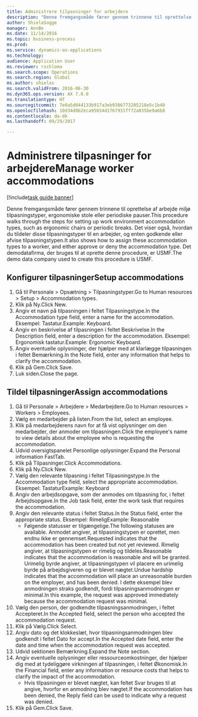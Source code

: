 ```yaml
--- 
title: Administrere tilpasninger for arbejdere
description: "Denne fremgangsmåde fører gennem trinnene til oprettelse af arbejde miljø tilpasningstyper, ergonomiske stole eller periodiske pauser."
author: ShielaSogge
manager: AnnBe
ms.date: 11/14/2016
ms.topic: business-process
ms.prod: 
ms.service: dynamics-ax-applications
ms.technology: 
audience: Application User
ms.reviewer: rschloma
ms.search.scope: Operations
ms.search.region: Global
ms.author: shielas
ms.search.validFrom: 2016-06-30
ms.dyn365.ops.version: AX 7.0.0
ms.translationtype: HT
ms.sourcegitcommit: 7e0a5d044133b917a3eb9386773205218e5c1b40
ms.openlocfilehash: 10d34d0b2eca95034d1f67931ff72a035be9a6b8
ms.contentlocale: da-dk
ms.lasthandoff: 09/29/2017

---
```

# <a name="manage-worker-accommodations"></a><span data-ttu-id="5d4da-103">Administrere tilpasninger for arbejdere</span><span class="sxs-lookup"><span data-stu-id="5d4da-103">Manage worker accommodations</span></span>

[!include[task guide banner](../../../includes/task-guide-banner.md)]

<span data-ttu-id="5d4da-104">Denne fremgangsmåde fører gennem trinnene til oprettelse af arbejde miljø tilpasningstyper, ergonomiske stole eller periodiske pauser.</span><span class="sxs-lookup"><span data-stu-id="5d4da-104">This procedure walks through the steps for setting up work environment accommodation types, such as ergonomic chairs or periodic breaks.</span></span> <span data-ttu-id="5d4da-105">Det viser også, hvordan du tildeler disse tilpasningstyper til en arbejder, og enten godkende eller afvise tilpasningstypen.</span><span class="sxs-lookup"><span data-stu-id="5d4da-105">It also shows how to assign these accommodation types to a worker, and either approve or deny the accommodation type.</span></span> <span data-ttu-id="5d4da-106">Det demodatafirma, der bruges til at oprette denne procedure, er USMF.</span><span class="sxs-lookup"><span data-stu-id="5d4da-106">The demo data company used to create this procedure is USMF.</span></span>


## <a name="setup-accommodations"></a><span data-ttu-id="5d4da-107">Konfigurer tilpasninger</span><span class="sxs-lookup"><span data-stu-id="5d4da-107">Setup accommodations</span></span>
1. <span data-ttu-id="5d4da-108">Gå til Personale > Opsætning > Tilpasningstyper.</span><span class="sxs-lookup"><span data-stu-id="5d4da-108">Go to Human resources > Setup > Accommodation types.</span></span>
2. <span data-ttu-id="5d4da-109">Klik på Ny.</span><span class="sxs-lookup"><span data-stu-id="5d4da-109">Click New.</span></span>
3. <span data-ttu-id="5d4da-110">Angiv et navn på tilpasningen i feltet Tilpasningstype.</span><span class="sxs-lookup"><span data-stu-id="5d4da-110">In the Accommodation type field, enter a name for the accommodation.</span></span> <span data-ttu-id="5d4da-111">Eksempel: Tastatur.</span><span class="sxs-lookup"><span data-stu-id="5d4da-111">Example: Keyboard.</span></span>
4. <span data-ttu-id="5d4da-112">Angiv en beskrivelse af tilpasningen i feltet Beskrivelse.</span><span class="sxs-lookup"><span data-stu-id="5d4da-112">In the Description field, enter a description for the accommodation.</span></span> <span data-ttu-id="5d4da-113">Eksempel: Ergonomisk tastatur.</span><span class="sxs-lookup"><span data-stu-id="5d4da-113">Example: Ergonomic Keyboard.</span></span>
5. <span data-ttu-id="5d4da-114">Angiv eventuelle oplysninger, der hjælper med at klarlægge tilpasningen i feltet Bemærkning.</span><span class="sxs-lookup"><span data-stu-id="5d4da-114">In the Note field, enter any information that helps to clarify the accommodation.</span></span>
6. <span data-ttu-id="5d4da-115">Klik på Gem.</span><span class="sxs-lookup"><span data-stu-id="5d4da-115">Click Save.</span></span>
7. <span data-ttu-id="5d4da-116">Luk siden.</span><span class="sxs-lookup"><span data-stu-id="5d4da-116">Close the page.</span></span>

## <a name="assign-accommodations"></a><span data-ttu-id="5d4da-117">Tildel tilpasninger</span><span class="sxs-lookup"><span data-stu-id="5d4da-117">Assign accommodations</span></span>
1. <span data-ttu-id="5d4da-118">Gå til Personale > Arbejdere > Medarbejdere.</span><span class="sxs-lookup"><span data-stu-id="5d4da-118">Go to Human resources > Workers > Employees.</span></span>
2. <span data-ttu-id="5d4da-119">Vælg en medarbejder på listen.</span><span class="sxs-lookup"><span data-stu-id="5d4da-119">From the list, select an employee.</span></span>
3. <span data-ttu-id="5d4da-120">Klik på medarbejderens navn for at få vist oplysninger om den medarbejder, der anmoder om tilpasningen.</span><span class="sxs-lookup"><span data-stu-id="5d4da-120">Click the employee's name to view details about the employee who is requesting the accommodation.</span></span>
4. <span data-ttu-id="5d4da-121">Udvid oversigtspanelet Personlige oplysninger.</span><span class="sxs-lookup"><span data-stu-id="5d4da-121">Expand the Personal information FastTab.</span></span>
5. <span data-ttu-id="5d4da-122">Klik på Tilpasninger.</span><span class="sxs-lookup"><span data-stu-id="5d4da-122">Click Accommodations.</span></span>
6. <span data-ttu-id="5d4da-123">Klik på Ny.</span><span class="sxs-lookup"><span data-stu-id="5d4da-123">Click New.</span></span>
7. <span data-ttu-id="5d4da-124">Vælg den relevante tilpasning i feltet Tilpasningstype.</span><span class="sxs-lookup"><span data-stu-id="5d4da-124">In the Accommodation type field, select the appropriate accommodation.</span></span> <span data-ttu-id="5d4da-125">Eksempel: Tastatur</span><span class="sxs-lookup"><span data-stu-id="5d4da-125">Example: Keyboard</span></span>
8. <span data-ttu-id="5d4da-126">Angiv den arbejdsopgave, som der anmodes om tilpasning for, i feltet Arbejdsopgave.</span><span class="sxs-lookup"><span data-stu-id="5d4da-126">In the Job task field, enter the work task that requires the accommodation.</span></span>
9. <span data-ttu-id="5d4da-127">Angiv den relevante status i feltet Status.</span><span class="sxs-lookup"><span data-stu-id="5d4da-127">In the Status field, enter the appropriate status.</span></span> <span data-ttu-id="5d4da-128">Eksempel: Rimelig</span><span class="sxs-lookup"><span data-stu-id="5d4da-128">Example: Reasonable</span></span>
    * <span data-ttu-id="5d4da-129">Følgende statusser er tilgængelige.</span><span class="sxs-lookup"><span data-stu-id="5d4da-129">The following statuses are available.</span></span> <span data-ttu-id="5d4da-130">Anmodet angiver, at tilpasningstypen er oprettet, men endnu ikke er gennemset.</span><span class="sxs-lookup"><span data-stu-id="5d4da-130">Requested indicates that the accommodation has been created but not yet reviewed.</span></span> <span data-ttu-id="5d4da-131">Rimelig angiver, at tilpasningstypen er rimelig og tildeles.</span><span class="sxs-lookup"><span data-stu-id="5d4da-131">Reasonable indicates that the accommodation is reasonable and will be granted.</span></span> <span data-ttu-id="5d4da-132">Urimelig byrde angiver, at tilpasningstypen vil placere en urimelig byrde på arbejdsgiveren og er blevet nægtet.</span><span class="sxs-lookup"><span data-stu-id="5d4da-132">Undue hardship indicates that the accommodation will place an unreasonable burden on the employer, and has been denied.</span></span> <span data-ttu-id="5d4da-133">I dette eksempel blev anmodningen straks godkendt, fordi tilpasningsanmodningen er minimal.</span><span class="sxs-lookup"><span data-stu-id="5d4da-133">In this example, the request was approved immediately because the accommodation request was minimal.</span></span>  
10. <span data-ttu-id="5d4da-134">Vælg den person, der godkendte tilpasningsanmodningen, i feltet Accepteret.</span><span class="sxs-lookup"><span data-stu-id="5d4da-134">In the Accepted field, select the person who accepted the accommodation request.</span></span>
11. <span data-ttu-id="5d4da-135">Klik på Vælg.</span><span class="sxs-lookup"><span data-stu-id="5d4da-135">Click Select.</span></span>
12. <span data-ttu-id="5d4da-136">Angiv dato og det klokkeslæt, hvor tilpasningsanmodningen blev godkendt i feltet Dato for accept.</span><span class="sxs-lookup"><span data-stu-id="5d4da-136">In the Accepted date field, enter the date and time when the accommodation request was accepted.</span></span>
13. <span data-ttu-id="5d4da-137">Udvid sektionen Bemærkning.</span><span class="sxs-lookup"><span data-stu-id="5d4da-137">Expand the Note section.</span></span>
14. <span data-ttu-id="5d4da-138">Angiv eventuelle oplysninger eller ressourceomkostninger, der hjælper dig med at tydeliggøre virkningen af tilpasningen, i feltet Økonomisk.</span><span class="sxs-lookup"><span data-stu-id="5d4da-138">In the Financial field, enter any information or resource costs that helps to clarify the impact of the accommodation.</span></span>
    * <span data-ttu-id="5d4da-139">Hvis tilpasningen er blevet nægtet, kan feltet Svar bruges til at angive, hvorfor en anmodning blev nægtet.</span><span class="sxs-lookup"><span data-stu-id="5d4da-139">If the accommodation has been denied, the Reply field can be used to indicate why a request was denied.</span></span>  
15. <span data-ttu-id="5d4da-140">Klik på Gem.</span><span class="sxs-lookup"><span data-stu-id="5d4da-140">Click Save.</span></span>


